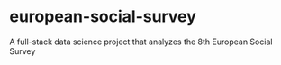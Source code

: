 # european-social-survey
A full-stack data science project that analyzes the 8th European Social Survey
